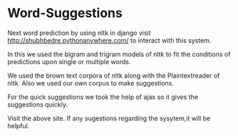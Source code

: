 # Word-Suggestions
Next word prediction by using nltk in django
visit http://shubhbedre.pythonanywhere.com/ to interact with this system.


In this we used the bigram and trigram models of nltk to fit the conditions of predictions upon single or multiple words.

We used the brown text corpora of nltk along with the Plaintextreader of nltk.
Also we used our own corpus to make suggestions.

For the quick suggestions we took the help of ajax so it gives the suggestions quickly.

Visit the above site. If any sugestions regarding the sysytem,it will be helpful.



